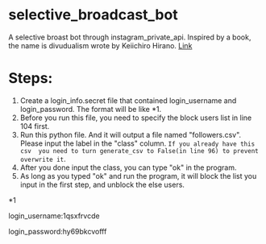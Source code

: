 # selective_broadcast_bot

A selective broast bot through instagram_private_api.
Inspired by a book, the name is divudualism wrote by Keiichiro Hirano.  [Link](https://dividualism.k-hirano.com/)

# Steps:
1. Create a login_info.secret file that contained login_username and login_password. The format will be like *1.
2. Before you run this file, you need to specify the block users list in line 104 first.
3. Run this python file. And it will output a file named "followers.csv". Please input the label in the "class" column. `If you already have this csv  you need to turn generate_csv to False(in line 96) to prevent overwrite it`.
4. After you done input the class, you can type "ok" in the program.
5. As long as you typed "ok" and run the program, it will block the list you input in the first step, and unblock the else users.


*1

login_username:1qsxfrvcde

login_password:hy69bkcvofff
